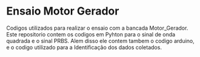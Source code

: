 # Ensaio Motor Gerador

Codigos utilizados para realizar o ensaio com a bancada Motor_Gerador. Este repositorio contem os codigos em Pyhton para o sinal de onda quadrada e o sinal PRBS. Alem disso ele contem tambem o codigo arduino, e o codigo utilizado para a Identificação dos dados coletados.
